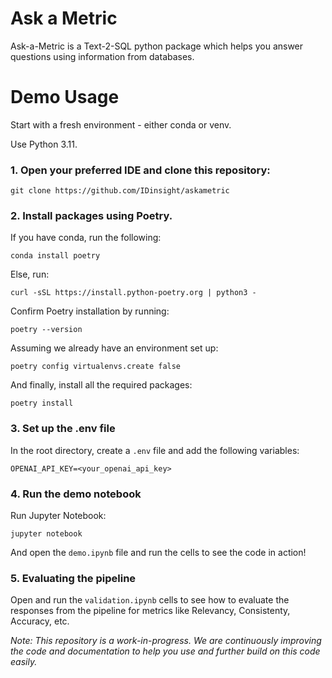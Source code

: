 # Ask a Metric

Ask-a-Metric is a Text-2-SQL python package which helps you answer questions using information from databases.

# Demo Usage

Start with a fresh environment - either conda or venv.

Use Python 3.11.

### 1. Open your preferred IDE and clone this repository:

```
git clone https://github.com/IDinsight/askametric
```

### 2. Install packages using Poetry.

If you have conda, run the following:

```
conda install poetry
```

Else, run:

```
curl -sSL https://install.python-poetry.org | python3 -
```

Confirm Poetry installation by running:

```
poetry --version
```

Assuming we already have an environment set up:

```
poetry config virtualenvs.create false
```

And finally, install all the required packages:

```
poetry install
```

### 3. Set up the .env file

In the root directory, create a `.env` file and add the following variables:

```
OPENAI_API_KEY=<your_openai_api_key>
```

### 4. Run the demo notebook

Run Jupyter Notebook:

```
jupyter notebook
```

And open the `demo.ipynb` file and run the cells to see the code in action!

### 5. Evaluating the pipeline

Open and run the `validation.ipynb` cells to see how to evaluate the responses from the pipeline for metrics like Relevancy, Consistenty, Accuracy, etc.

_Note: This repository is a work-in-progress. We are continuously improving the code and documentation to help you use and further build on this code easily._
